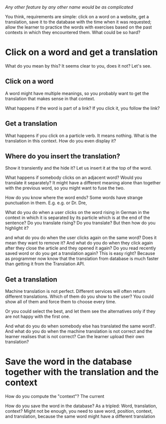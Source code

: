 *Any other feature by any other name would be as complicated*

You think, requirements are simple: click on a word on a website, get a translation, save it to the database with the time when it was requested; allow the learner to practice the words with exercises based on the past contexts in which they encountered them. What could be so hard? 

# Click on a word and get a translation

What do you mean by this? It seems clear to you, does it not? Let's see. 

## Click on a word

A word might have multiple meanings, so you probably want to get the translation that makes sense in that context. 

What happens if the word is part of a link? If you click it, you follow the link?

## Get a translation

What happens if you click on a particle verb. It means nothing. What is the translation in this context. How do you even display it? 

## Where do you insert the translation? 

Show it transiently and the hide it? Let us insert it at the top of the word. 


What happens if somebody clicks on an adjacent word? Would you translate it separately? It might have a different meaning alone than together with the previous word, so you might want to fuse the two. 


How do you know where the word ends? Some words have strange punctuation in them. E.g. e.g. or Dr. Dre, 

What do you do when a user clicks on the word rising in German in the context in which it is separated by its particle which is at the end of the sentence? Do you translate rising? Do you translate? But then how do you highlight it? 

and what do you do when the user clicks again on the same word? Does it mean they want to remove it? And what do you do when they click again after they close the article and they opened it again? Do you read recently saved word or do you get a translation again? This is easy right? Because as programmer now know that the translation from database is much faster than getting it from the Translation API. 




## Get a translation

Machine translation is not perfect. Different services will often return different translations. Which of them do you show to the user? You could show all of them and force them to choose every time. 

Or you could select the best, and let them see the alternatives only if they are not happy with the first one. 

And what do you do when somebody else has translated the same word?. And what do you do when the machine translation is not correct and the learner realises that is not correct? Can the learner upload their own translation? 



# Save the word in the database together with the translation and the context 

How do you compute the "context"? The current 

How do you save the word in the database? As a tripled: Word, translation, context? Might not be enough, you need to save word, position, context, and translation, because the same word might have a different translation 




